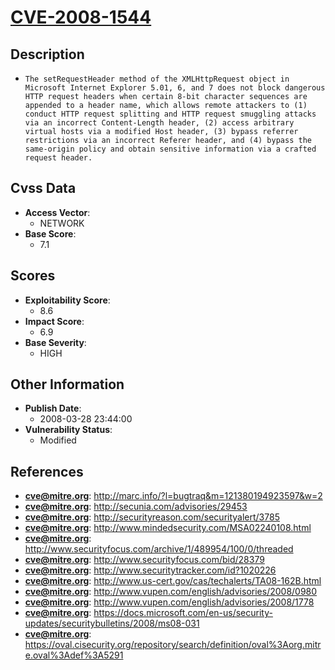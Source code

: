 
# [CVE-2008-1544](http://marc.info/?l=bugtraq&m=121380194923597&w=2)

## Description

- `The setRequestHeader method of the XMLHttpRequest object in Microsoft Internet Explorer 5.01, 6, and 7 does not block dangerous HTTP request headers when certain 8-bit character sequences are appended to a header name, which allows remote attackers to (1) conduct HTTP request splitting and HTTP request smuggling attacks via an incorrect Content-Length header, (2) access arbitrary virtual hosts via a modified Host header, (3) bypass referrer restrictions via an incorrect Referer header, and (4) bypass the same-origin policy and obtain sensitive information via a crafted request header.`

## Cvss Data

- **Access Vector**:
  - NETWORK
- **Base Score**:
  - 7.1

## Scores

- **Exploitability Score**:
  - 8.6
- **Impact Score**:
  - 6.9
- **Base Severity**:
  - HIGH

## Other Information

- **Publish Date**:
  - 2008-03-28 23:44:00
- **Vulnerability Status**:
  - Modified

## References

- **cve@mitre.org**: http://marc.info/?l=bugtraq&m=121380194923597&w=2
- **cve@mitre.org**: http://secunia.com/advisories/29453
- **cve@mitre.org**: http://securityreason.com/securityalert/3785
- **cve@mitre.org**: http://www.mindedsecurity.com/MSA02240108.html
- **cve@mitre.org**: http://www.securityfocus.com/archive/1/489954/100/0/threaded
- **cve@mitre.org**: http://www.securityfocus.com/bid/28379
- **cve@mitre.org**: http://www.securitytracker.com/id?1020226
- **cve@mitre.org**: http://www.us-cert.gov/cas/techalerts/TA08-162B.html
- **cve@mitre.org**: http://www.vupen.com/english/advisories/2008/0980
- **cve@mitre.org**: http://www.vupen.com/english/advisories/2008/1778
- **cve@mitre.org**: https://docs.microsoft.com/en-us/security-updates/securitybulletins/2008/ms08-031
- **cve@mitre.org**: https://oval.cisecurity.org/repository/search/definition/oval%3Aorg.mitre.oval%3Adef%3A5291
